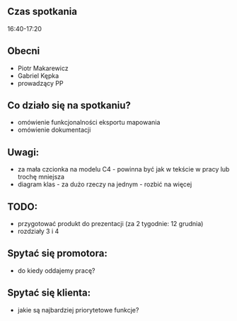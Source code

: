 ## Czas spotkania

16:40-17:20

## Obecni
 - Piotr Makarewicz
 - Gabriel Kępka
 - prowadzący PP

## Co działo się na spotkaniu?
 - omówienie funkcjonalności eksportu mapowania
 - omówienie dokumentacji

## Uwagi:
 - za mała czcionka na modelu C4 - powinna być jak w tekście w pracy lub trochę mniejsza
 - diagram klas - za dużo rzeczy na jednym - rozbić na więcej

## TODO:
 - przygotować produkt do prezentacji (za 2 tygodnie: 12 grudnia)
 - rozdziały 3 i 4


## Spytać się promotora:
 - do kiedy oddajemy pracę?

## Spytać się klienta:
 - jakie są najbardziej priorytetowe funkcje?
